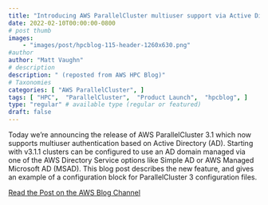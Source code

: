 ```yaml
---
title: "Introducing AWS ParallelCluster multiuser support via Active Directory"
date: 2022-02-10T00:00:00-0800
# post thumb
images:
    - "images/post/hpcblog-115-header-1260x630.png"
#author
author: "Matt Vaughn"
# description
description: " (reposted from AWS HPC Blog)"
# Taxonomies
categories: [ "AWS ParallelCluster", ]
tags: [ "HPC",  "ParallelCluster",  "Product Launch",  "hpcblog", ]
type: "regular" # available type (regular or featured)
draft: false
---
```


Today we’re announcing the release of AWS ParallelCluster 3.1 which now supports multiuser authentication based on Active Directory (AD). Starting with v3.1.1 clusters can be configured to use an AD domain managed via one of the AWS Directory Service options like Simple AD or AWS Managed Microsoft AD (MSAD). This blog post describes the new feature, and gives an example of a configuration block for ParallelCluster 3 configuration files.

<a href="https://aws.amazon.com/blogs/hpc/introducing-aws-parallelcluster-multiuser-support-via-active-directory/" class="btn btn-primary btn-lg active" role="button" aria-pressed="true" style="margin-top: 8px;">Read the Post on the AWS Blog Channel</a>